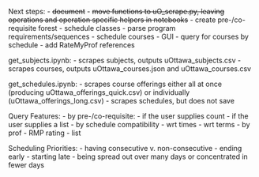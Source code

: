 Next steps:
	- ~~document~~
	- ~~move functions to uO_scrape.py, leaving operations and operation specific helpers in notebooks~~
	- create pre-/co-requisite forest
	- schedule classes
	- parse program requirements/sequences
	- schedule courses
	- GUI
	- query for courses by schedule
	- add RateMyProf references

get_subjects.ipynb:
	- scrapes subjects, outputs uOttawa_subjects.csv
	- scrapes courses, outputs uOttawa_courses.json and uOttawa_courses.csv

get_schedules.ipynb:
	- scrapes course offerings either all at once (producing uOttawa_offerings_quick.csv) or individually (uOttawa_offerings_long.csv)
	- scrapes schedules, but does not save

Query Features:
	- by pre-/co-requisite:
		- if the user supplies count
		- if the user supplies a list
	- by schedule compatibility
		- wrt times
		- wrt terms
	- by prof
		- RMP rating
		- list

Scheduling Priorities:
	- having consecutive v. non-consecutive
	- ending early
	- starting late
	- being spread out over many days or concentrated in fewer days 